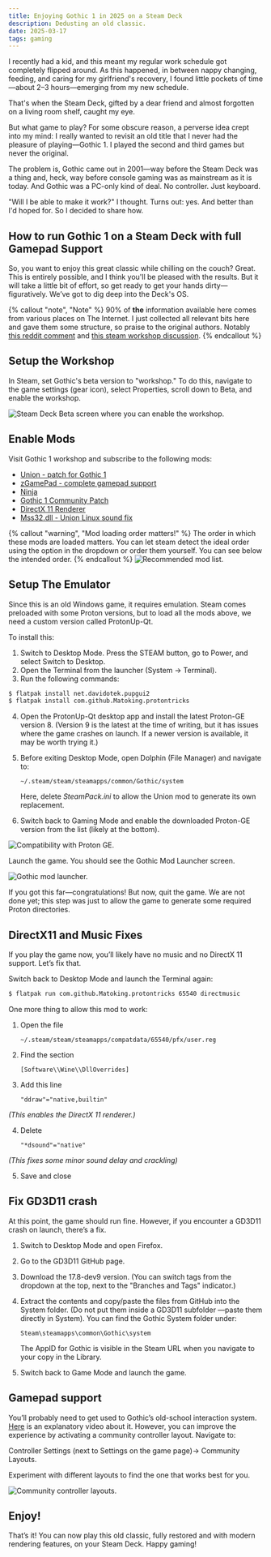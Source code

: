 ```yaml
---
title: Enjoying Gothic 1 in 2025 on a Steam Deck
description: Dedusting an old classic.
date: 2025-03-17
tags: gaming
---
```

I recently had a kid, and this meant my regular work schedule got completely flipped around. As this happened, in between nappy changing, feeding, and caring for my girlfriend's recovery, I found little pockets of time—about 2–3 hours—emerging from my new schedule.

That's when the Steam Deck, gifted by a dear friend and almost forgotten on a living room shelf, caught my eye.

But what game to play? For some obscure reason, a perverse idea crept into my mind: I really wanted to revisit an old title that I never had the pleasure of playing—Gothic 1. I played the second and third games but never the original.

The problem is, Gothic came out in 2001—way before the Steam Deck was a thing and, heck, way before console gaming was as mainstream as it is today. And Gothic was a PC-only kind of deal. No controller. Just keyboard.

"Will I be able to make it work?" I thought. Turns out: yes. And better than I'd hoped for. So I decided to share how.

## How to run Gothic 1 on a Steam Deck with full Gamepad Support

So, you want to enjoy this great classic while chilling on the couch? Great. This is entirely possible, and I think you'll be pleased with the results. But it will take a little bit of effort, so get ready to get your hands dirty—figuratively. We’ve got to dig deep into the Deck's OS.

{% callout "note", "Note" %}
90% of **the** information available here comes from various places on The Internet. I just collected all relevant bits here and gave them some structure, so praise to the original authors. Notably [this reddit comment](https://www.reddit.com/r/SteamDeck/comments/uxtomx/comment/ia92wm7/) and [this steam workshop discussion](https://steamcommunity.com/workshop/filedetails/discussion/2791606767/592891465952152936/).
{% endcallout %}

## Setup the Workshop

In Steam, set Gothic's beta version to "workshop." To do this, navigate to the game settings (gear icon), select Properties, scroll down to Beta, and enable the workshop.

<img src="./steam_beta_screen.jpg" alt="Steam Deck Beta screen where you can enable the workshop.">

## Enable Mods
Visit Gothic 1 workshop and subscribe to the following mods:

- [Union - patch for Gothic 1](https://steamcommunity.com/sharedfiles/filedetails/?id=2787491081)
- [zGamePad - complete gamepad support](https://steamcommunity.com/sharedfiles/filedetails/?id=2793930041)
- [Ninja](https://steamcommunity.com/sharedfiles/filedetails/?id=2786936496)
- [Gothic 1 Community Patch](https://steamcommunity.com/sharedfiles/filedetails/?id=2789245548)
- [DirectX 11 Renderer](https://steamcommunity.com/sharedfiles/filedetails/?id=2791606767)
- [Mss32.dll - Union Linux sound fix](https://steamcommunity.com/sharedfiles/filedetails/?id=2813524957)

{% callout "warning", "Mod loading order matters!" %}
The order in which these mods are loaded matters. You can let steam detect the ideal order using the option in the dropdown or order them yourself. You can see below the intended order.
{% endcallout %}
<img src="./steam_workshop_screen.jpg" alt="Recommended mod list.">

## Setup The Emulator

Since this is an old Windows game, it requires emulation. Steam comes preloaded with some Proton versions, but to load all the mods above, we need a custom version called ProtonUp-Qt.

To install this:

1. Switch to Desktop Mode. Press the STEAM button, go to Power, and select Switch to Desktop.
2. Open the Terminal from the launcher (System → Terminal).
3. Run the following commands:

```bash
$ flatpak install net.davidotek.pupgui2
$ flatpak install com.github.Matoking.protontricks
```

4. Open the ProtonUp-Qt desktop app and install the latest Proton-GE version 8. (Version 9 is the latest at the time of writing, but it has issues where the game crashes on launch. If a newer version is available, it may be worth trying it.)
5. Before exiting Desktop Mode, open Dolphin (File Manager) and navigate to: 
    
    ```text
    ~/.steam/steam/steamapps/common/Gothic/system
    ```
    
    Here, delete _SteamPack.ini_ to allow the Union mod to generate its own replacement.
6. Switch back to Gaming Mode and enable the downloaded Proton-GE version from the list (likely at the bottom).

<img src="./steam_proton.jpg" alt="Compatibility with Proton GE.">

Launch the game. You should see the Gothic Mod Launcher screen.

<img src="./steam_gothic_modscreen.jpg" alt="Gothic mod launcher.">

If you got this far—congratulations! But now, quit the game. We are not done yet; this step was just to allow the game to generate some required Proton directories.

## DirectX11 and Music Fixes

If you play the game now, you’ll likely have no music and no DirectX 11 support. Let’s fix that.

Switch back to Desktop Mode and launch the Terminal again:

```bash
$ flatpak run com.github.Matoking.protontricks 65540 directmusic
```

One more thing to allow this mod to work: 
1. Open the file
    ```text 
    ~/.steam/steam/steamapps/compatdata/65540/pfx/user.reg
    ```
2. Find the section
    ```text
    [Software\\Wine\\DllOverrides]
    ```
3. Add this line

    ```text
    "ddraw"="native,builtin"
    ```
_(This enables the DirectX 11 renderer.)_

4. Delete

    ```text
    "*dsound"="native"
    ```
_(This fixes some minor sound delay and crackling)_

5. Save and close

## Fix GD3D11 crash
At this point, the game should run fine. However, if you encounter a GD3D11 crash on launch, there’s a fix.

1. Switch to Desktop Mode and open Firefox.
2. Go to the GD3D11 GitHub page.
3. Download the 17.8-dev9 version. (You can switch tags from the dropdown at the top, next to the "Branches and Tags" indicator.)
4. Extract the contents and copy/paste the files from GitHub into the System folder. (Do not put them inside a GD3D11 subfolder —paste them directly in System). You can find the Gothic System folder under: 

    ```text
    Steam\steamapps\common\Gothic\system
    ```

    The AppID for Gothic is visible in the Steam URL when you navigate to your copy in the Library.

5. Switch back to Game Mode and launch the game.


## Gamepad support

You’ll probably need to get used to Gothic’s old-school interaction system. [Here](https://www.youtube.com/watch?v=n_vIs-kavqI) is an explanatory video about it.
However, you can improve the experience by activating a community controller layout. Navigate to:

Controller Settings (next to Settings on the game page)→ Community Layouts.

Experiment with different layouts to find the one that works best for you.

<img src="./steam_controller_layout.jpg" alt="Community controller layouts.">

## Enjoy!
That’s it! You can now play this old classic, fully restored and with modern rendering features, on your Steam Deck. Happy gaming! 